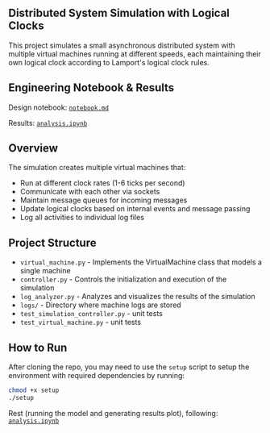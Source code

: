 ## Distributed System Simulation with Logical Clocks

This project simulates a small asynchronous distributed system with multiple virtual machines running at different speeds, each maintaining their own logical clock according to Lamport's logical clock rules.

## Engineering Notebook & Results

Design notebook: [`notebook.md`](https://github.com/Sam-Mucyo/dist-clock-sim/blob/main/notebook.md)

Results: [`analysis.ipynb`](https://github.com/Sam-Mucyo/dist-clock-sim/blob/main/analysis.ipynb)

## Overview

The simulation creates multiple virtual machines that:
- Run at different clock rates (1-6 ticks per second)
- Communicate with each other via sockets
- Maintain message queues for incoming messages
- Update logical clocks based on internal events and message passing
- Log all activities to individual log files

## Project Structure

- `virtual_machine.py` - Implements the VirtualMachine class that models a single machine
- `controller.py` - Controls the initialization and execution of the simulation
- `log_analyzer.py` - Analyzes and visualizes the results of the simulation
- `logs/` - Directory where machine logs are stored
- `test_simulation_controller.py` - unit tests
- `test_virtual_machine.py` - unit tests

## How to Run

After cloning the repo, you may need to use the `setup` script to setup the environment with required dependencies by running: 

```bash
chmod +x setup
./setup
```
Rest (running the model and generating results plot), following:
[`analysis.ipynb`](https://github.com/Sam-Mucyo/dist-clock-sim/blob/main/analysis.ipynb)
